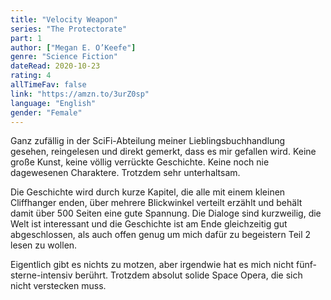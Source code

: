 ```yaml
---
title: "Velocity Weapon"
series: "The Protectorate"
part: 1
author: ["Megan E. O’Keefe"]
genre: "Science Fiction"
dateRead: 2020-10-23
rating: 4
allTimeFav: false
link: "https://amzn.to/3urZ0sp"
language: "English"
gender: "Female"
---
```


Ganz zufällig in der SciFi-Abteilung meiner Lieblingsbuchhandlung gesehen, reingelesen und direkt gemerkt, dass es mir gefallen wird. Keine große Kunst, keine völlig verrückte Geschichte. Keine noch nie dagewesenen Charaktere. Trotzdem sehr unterhaltsam.

Die Geschichte wird durch kurze Kapitel, die alle mit einem kleinen Cliffhanger enden, über mehrere Blickwinkel verteilt erzählt und behält damit über 500 Seiten eine gute Spannung. Die Dialoge sind kurzweilig, die Welt ist interessant und die Geschichte ist am Ende gleichzeitig gut abgeschlossen, als auch offen genug um mich dafür zu begeistern Teil 2 lesen zu wollen.

Eigentlich gibt es nichts zu motzen, aber irgendwie hat es mich nicht fünf-sterne-intensiv berührt. Trotzdem absolut solide Space Opera, die sich nicht verstecken muss.
